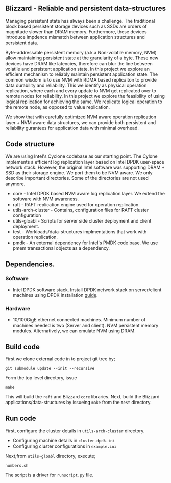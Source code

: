 ## Blizzard - Reliable and persistent data-structures

Managing persistent state has always been a challenge. The traditional block based
persistent storage devices such as SSDs are orders of magnitude slower than DRAM memory.
Furthermore, these devices introduce impdence mismatch between application structures and
persistent data.

Byte-addressable persistent memory (a.k.a Non-volatile memory, NVM)  allow maintaining persistent state at the granularity
of a byte. These new devices have DRAM like latencies, therefore can blur the line between
volatile and persistent application state. In this project we explore an efficient
mechanism to reliably maintain persistent application state. The common wisdom is to use 
NVM with RDMA based replicaiton to provide data durability and reliability. This we identify
as physical operation replication, where each and every update to NVM get replicated over to remote nodes
for reliability. In this project we explore the feasibility of using logical replication for achieving the
same. We replicate logical operation to the remote node, as opposed to value replication.

We show that with carefully optimized NVM aware operation replication layer + NVM aware data structures, we can provide
both persistent and reliability gurantees for application data with minimal overhead.

## Code structure

We are using Intel's Cyclone codebase as our starting point. The Cylone implements a efficient log replication
layer based on Intel DPDK user-space network stack. However, the original Intel software was supporting DRAM + SSD
as their storage engine. We port them to be NVM aware.
We only describe important directories. Some of the directories are not used anymore.

* core -  Intel DPDK based NVM aware log replication layer. We extend the software with NVM awareness. 
* raft - RAFT replication engine used for operation replication. 
* utils-arch-cluster - Contains, configuration files for RAFT cluster configuration
* utils-gloabl - Scripts for server side cluster deployment and client deployment.
* test - Workloads/data-structures implmentations that work with operation replication.
* pmdk - An external dependency for Intel's PMDK code base. We use pmem transactional objects as a dependency.

## Dependencies.

### Software

* Intel DPDK software stack.
Install DPDK network stack on server/client machines using DPDK installation [guide](http://core.dpdk.org/doc/quick-start/).

### Hardware

* 10/100GigE ethernet connected machines. Minimum number of machines needed is two (Server and client).
NVM persistent memory modules. Alternatively, we can emulate NVM using DRAM.

## Build code

First we clone external code in to project git tree by;

```git submodule update --init --recursive```

Form the top level directory, issue

```make```

This will build the ```raft``` and Blizzard ```core``` libraries. 
Next, build the Blizzard applications/data-structures by issueing ```make``` from the 
```test``` directory.

## Run code

First, configure the cluster details in ```utils-arch-cluster``` directory.
* Configuring machine details in ```cluster-dpdk.ini```
* Configuring cluster configurations in ```example.ini```

Next,from ```utils-gloabl``` directory, execute;

```numbers.sh```

The script is a driver for ```runscript.py``` file.

